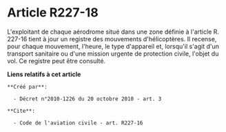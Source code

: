 # Article R227-18

L'exploitant de chaque aérodrome situé dans une zone définie à l'article R. 227-16 tient à jour un registre des mouvements
d'hélicoptères. Il recense, pour chaque mouvement, l'heure, le type d'appareil et, lorsqu'il s'agit d'un transport sanitaire
ou d'une mission urgente de protection civile, l'objet du vol. Ce registre peut être consulté.

**Liens relatifs à cet article**

	**Créé par**:

	  - Décret n°2010-1226 du 20 octobre 2010 - art. 3

	**Cite**:

	  - Code de l'aviation civile - art. R227-16
